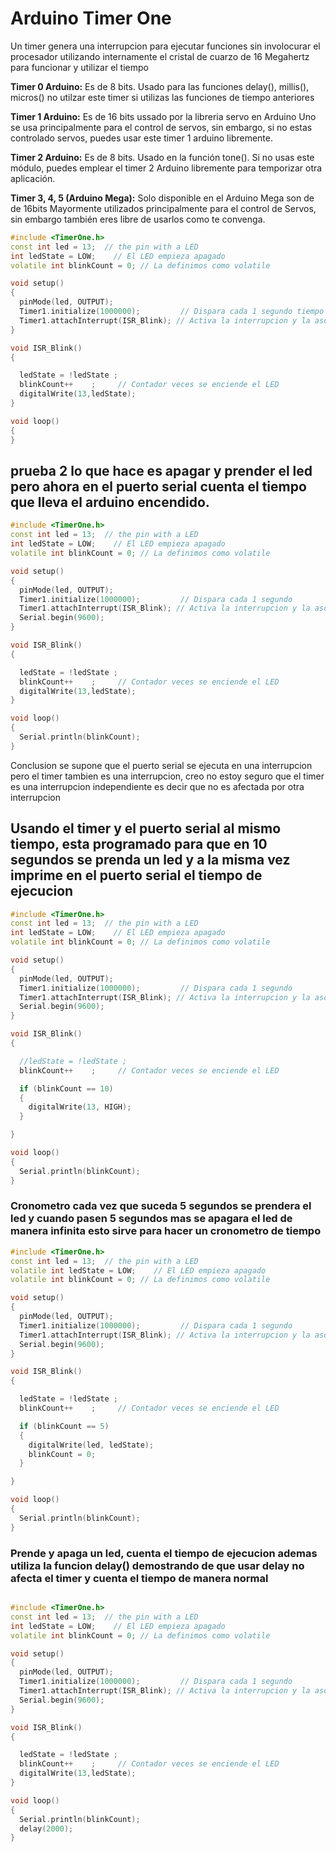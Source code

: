 # Arduino Timer One

Un timer genera una interrupcion para ejecutar funciones sin involocurar el procesador utilizando internamente el cristal de cuarzo de 16 Megahertz para funcionar y utilizar el tiempo

**Timer 0 Arduino:** Es de 8 bits. Usado para las funciones delay(), millis(), micros() no utilzar este timer si utilizas las funciones de tiempo anteriores 

**Timer 1 Arduino:** Es de 16 bits ussado por la libreria servo en Arduino Uno se usa principalmente para el control de servos, sin embargo, si no estas controlado servos, puedes usar este timer 1 arduino libremente.

**Timer 2 Arduino:** Es de 8 bits. Usado en la función tone(). Si no usas este módulo, puedes emplear el timer 2 Arduino libremente para temporizar otra aplicación.

**Timer 3, 4, 5 (Arduino Mega):** Solo disponible en el Arduino Mega son de de 16bits Mayormente utilizados principalmente para el control de Servos, sin embargo también eres libre de usarlos como te convenga.




```c++ 
#include <TimerOne.h>
const int led = 13;  // the pin with a LED
int ledState = LOW;    // El LED empieza apagado
volatile int blinkCount = 0; // La definimos como volatile

void setup()
{
  pinMode(led, OUTPUT);
  Timer1.initialize(1000000);         // Dispara cada 1 segundo tiempo en microsegundos
  Timer1.attachInterrupt(ISR_Blink); // Activa la interrupcion y la asocia a ISR_Blink
}

void ISR_Blink()
{

  ledState = !ledState ;
  blinkCount++    ;     // Contador veces se enciende el LED
  digitalWrite(13,ledState);
}

void loop()
{
}
```

## prueba 2 lo que hace es apagar y prender el led pero ahora en el puerto serial cuenta el tiempo que lleva el arduino encendido. 
```c++
#include <TimerOne.h>
const int led = 13;  // the pin with a LED
int ledState = LOW;    // El LED empieza apagado
volatile int blinkCount = 0; // La definimos como volatile

void setup()
{
  pinMode(led, OUTPUT);
  Timer1.initialize(1000000);         // Dispara cada 1 segundo
  Timer1.attachInterrupt(ISR_Blink); // Activa la interrupcion y la asocia a ISR_Blink
  Serial.begin(9600);
}

void ISR_Blink()
{

  ledState = !ledState ;
  blinkCount++    ;     // Contador veces se enciende el LED
  digitalWrite(13,ledState);
}

void loop()
{
  Serial.println(blinkCount);
}


```
Conclusion se supone que el puerto serial se ejecuta en una interrupcion pero el timer tambien es una interrupcion, creo no estoy seguro que el timer es una interrupcion independiente es decir que no es afectada por otra interrupcion


## Usando el timer y el puerto serial al mismo tiempo, esta programado para que en 10 segundos se prenda un led y a la misma vez imprime en el puerto serial el tiempo de ejecucion
```C++
#include <TimerOne.h>
const int led = 13;  // the pin with a LED
int ledState = LOW;    // El LED empieza apagado
volatile int blinkCount = 0; // La definimos como volatile

void setup()
{
  pinMode(led, OUTPUT);
  Timer1.initialize(1000000);         // Dispara cada 1 segundo
  Timer1.attachInterrupt(ISR_Blink); // Activa la interrupcion y la asocia a ISR_Blink
  Serial.begin(9600);
}

void ISR_Blink()
{

  //ledState = !ledState ;
  blinkCount++    ;     // Contador veces se enciende el LED

  if (blinkCount == 10)
  {
    digitalWrite(13, HIGH);
  }

}

void loop()
{
  Serial.println(blinkCount);
}

```
### Cronometro cada vez que suceda 5 segundos se prendera el led y cuando pasen 5 segundos mas se apagara el led de manera infinita esto sirve para hacer un cronometro de tiempo
```c++
#include <TimerOne.h>
const int led = 13;  // the pin with a LED
volatile int ledState = LOW;    // El LED empieza apagado
volatile int blinkCount = 0; // La definimos como volatile

void setup()
{
  pinMode(led, OUTPUT);
  Timer1.initialize(1000000);         // Dispara cada 1 segundo
  Timer1.attachInterrupt(ISR_Blink); // Activa la interrupcion y la asocia a ISR_Blink
  Serial.begin(9600);
}

void ISR_Blink()
{

  ledState = !ledState ;
  blinkCount++    ;     // Contador veces se enciende el LED

  if (blinkCount == 5)
  {
    digitalWrite(led, ledState);
    blinkCount = 0;
  }

}

void loop()
{
  Serial.println(blinkCount);
}
```


### Prende y apaga un led, cuenta el tiempo de ejecucion ademas utiliza la funcion delay() demostrando de que usar delay no afecta el timer y cuenta el tiempo de manera normal
```c++

#include <TimerOne.h>
const int led = 13;  // the pin with a LED
int ledState = LOW;    // El LED empieza apagado
volatile int blinkCount = 0; // La definimos como volatile

void setup()
{
  pinMode(led, OUTPUT);
  Timer1.initialize(1000000);         // Dispara cada 1 segundo
  Timer1.attachInterrupt(ISR_Blink); // Activa la interrupcion y la asocia a ISR_Blink
  Serial.begin(9600);
}

void ISR_Blink()
{

  ledState = !ledState ;
  blinkCount++    ;     // Contador veces se enciende el LED
  digitalWrite(13,ledState);
}

void loop()
{
  Serial.println(blinkCount);
  delay(2000);
}
```
